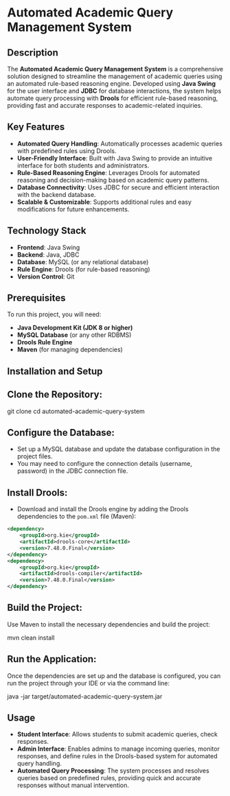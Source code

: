 
# Automated Academic Query Management System

## Description
The **Automated Academic Query Management System** is a comprehensive solution designed to streamline the management of academic queries using an automated rule-based reasoning engine. Developed using **Java Swing** for the user interface and **JDBC** for database interactions, the system helps automate query processing with **Drools** for efficient rule-based reasoning, providing fast and accurate responses to academic-related inquiries.

## Key Features
- **Automated Query Handling**: Automatically processes academic queries with predefined rules using Drools.
- **User-Friendly Interface**: Built with Java Swing to provide an intuitive interface for both students and administrators.
- **Rule-Based Reasoning Engine**: Leverages Drools for automated reasoning and decision-making based on academic query patterns.
- **Database Connectivity**: Uses JDBC for secure and efficient interaction with the backend database.
- **Scalable & Customizable**: Supports additional rules and easy modifications for future enhancements.

## Technology Stack
- **Frontend**: Java Swing
- **Backend**: Java, JDBC
- **Database**: MySQL (or any relational database)
- **Rule Engine**: Drools (for rule-based reasoning)
- **Version Control**: Git

## Prerequisites
To run this project, you will need:
- **Java Development Kit (JDK 8 or higher)**
- **MySQL Database** (or any other RDBMS)
- **Drools Rule Engine**
- **Maven** (for managing dependencies)

## Installation and Setup

## Clone the Repository:

git clone 
cd automated-academic-query-system


## Configure the Database:
- Set up a MySQL database and update the database configuration in the project files.
- You may need to configure the connection details (username, password) in the JDBC connection file.

## Install Drools:
- Download and install the Drools engine by adding the Drools dependencies to the `pom.xml` file (Maven):
```xml
<dependency>
    <groupId>org.kie</groupId>
    <artifactId>drools-core</artifactId>
    <version>7.48.0.Final</version>
</dependency>
<dependency>
    <groupId>org.kie</groupId>
    <artifactId>drools-compiler</artifactId>
    <version>7.48.0.Final</version>
</dependency>
```

## Build the Project:
Use Maven to install the necessary dependencies and build the project:

mvn clean install


## Run the Application:
Once the dependencies are set up and the database is configured, you can run the project through your IDE or via the command line:

java -jar target/automated-academic-query-system.jar


## Usage

- **Student Interface**: Allows students to submit academic queries, check responses.
- **Admin Interface**: Enables admins to manage incoming queries, monitor responses, and define rules in the Drools-based system for automated query handling.
- **Automated Query Processing**: The system processes and resolves queries based on predefined rules, providing quick and accurate responses without manual intervention.
